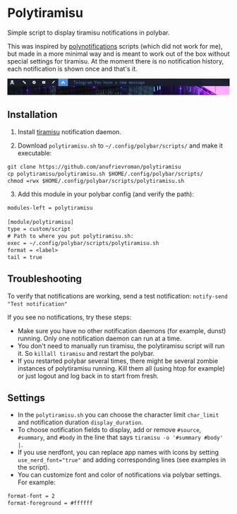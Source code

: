 # Polytiramisu

Simple script to display tiramisu notifications in polybar. 

This was inspired by [polynotifications](https://github.com/tam-carre/polynotifications) scripts (which did not work for me), but made in a more minimal way and is meant to work out of the box without special settings for tiramisu. At the moment there is no notification history, each notification is shown once and that's it.

![screenshot](screenshot.png)

## Installation


1. Install [tiramisu](https://github.com/Sweets/tiramisu) notification daemon.

2. Download `polytiramisu.sh` to `~/.config/polybar/scripts/` and make it executable:

```
git clone https://github.com/anufrievroman/polytiramisu
cp polytiramisu/polytiramisu.sh $HOME/.config/polybar/scripts/
chmod =rwx $HOME/.config/polybar/scripts/polytiramisu.sh
```

3. Add this module in your polybar config (and verify the path):

```
modules-left = polytiramisu

[module/polytiramisu]
type = custom/script
# Path to where you put polytiramisu.sh:
exec = ~/.config/polybar/scripts/polytiramisu.sh
format = <label>
tail = true
```

## Troubleshooting

To verify that notifications are working, send a test notification: `notify-send "Test notification"`

If you see no notifications, try these steps:

- Make sure you have no other notification daemons (for example, dunst) running. Only one notification daemon can run at a time.
- You don't need to manually run tiramisu, the polytiramisu script will run it. So `killall tiramisu` and restart the polybar.
- If you restarted polybar several times, there might be several zombie instances of polytiramisu running. Kill them all (using htop for example) or just logout and log back in to start from fresh.

## Settings

- In the `polytiramisu.sh` you can choose the character limit `char_limit` and notification duration `display_duration`.
- To choose notification fields to display, add or remove `#source`, `#summary`, and `#body` in the line that says `tiramisu -o '#summary #body' |`.
- If you use nerdfont, you can replace app names with icons by setting `use_nerd_font="true"` and adding corresponding lines (see examples in the script).
- You can customize font and color of notifications via polybar settings. For example:
```
format-font = 2
format-foreground = #ffffff
```
